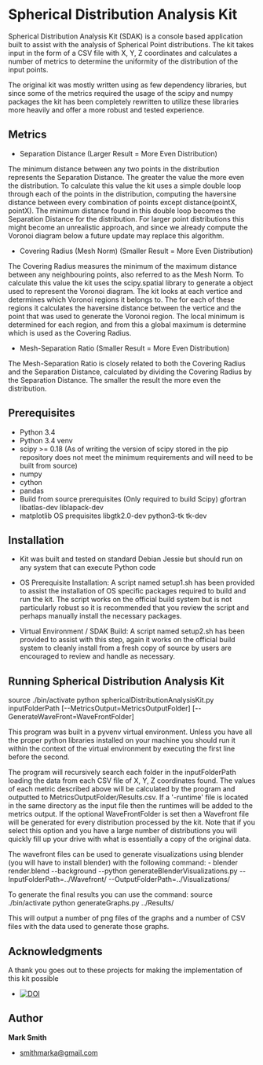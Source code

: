 Spherical Distribution Analysis Kit
======

Spherical Distribution Analysis Kit (SDAK) is a console based application built to assist with the analysis of Spherical Point distributions. The kit takes input in the form of a CSV file with X, Y, Z coordinates and calculates a number of metrics to determine the uniformity of the distribution of the input points.

The original kit was mostly written using as few dependency libraries, but since some of the metrics required the usage of the scipy and numpy packages the kit has been completely rewritten to utilize these libraries more heavily and offer a more robust and tested experience.

Metrics
-------------
* Separation Distance (Larger Result = More Even Distribution)
	
The minimum distance between any two points in the distribution represents the Separation Distance. The greater the value the more even the distribution. To calculate this value the kit uses a simple double loop through each of the points in the distribution, computing the haversine distance between every combination of points except distance(pointX, pointX). The minimum distance found in this double loop becomes the Separation Distance for the distribution. For larger point distributions this might become an unrealistic approach, and since we already compute the Voronoi diagram below a future update may replace this algorithm.

* Covering Radius (Mesh Norm) (Smaller Result = More Even Distribution)

The Covering Radius measures the minimum of the maximum distance between any neighbouring points, also referred to as the Mesh Norm. To calculate this value the kit uses the scipy.spatial library to generate a object used to represent the Voronoi diagram. The kit looks at each vertice and determines which Voronoi regions it belongs to. The for each of these regions it calculates the haversine distance between the vertice and the point that was used to generate the Voronoi region. The local minimum is determined for each region, and from this a global maximum is determine which is used as the Covering Radius.

* Mesh-Separation Ratio (Smaller Result = More Even Distribution)

The Mesh-Separation Ratio is closely related to both the Covering Radius and the Separation Distance, calculated by dividing the Covering Radius by the Separation Distance. The smaller the result the more even the distribution. 



Prerequisites
-------------
* Python 3.4
* Python 3.4 venv
* scipy >= 0.18 (As of writing the version of scipy stored in the pip repository does not meet the minimum requirements and will need to be built from source)
* numpy
* cython
* pandas
* Build from source prerequisites (Only required to build Scipy)
	gfortran
	libatlas-dev 
	liblapack-dev 
* matplotlib OS prequisites
	libgtk2.0-dev 
	python3-tk 
	tk-dev

Installation
-------------
* Kit was built and tested on standard Debian Jessie but should run on any system that can execute Python code
* OS Prerequisite Installation: A script named setup1.sh has been provided to assist the installation of OS specific packages required to build and run the kit. The script works on the official build system but is not particularly robust so it is recommended that you review the script and perhaps manually install the necessary packages.

* Virtual Environment / SDAK Build: A script named setup2.sh has been provided to assist with this step, again it works on the official build system to cleanly install from a fresh copy of source by users are encouraged to review and handle as necessary.


Running Spherical Distribution Analysis Kit
------
source ./bin/activate
python sphericalDistributionAnalysisKit.py inputFolderPath [--MetricsOutput=MetricsOutputFolder] [--GenerateWaveFront=WaveFrontFolder]

This program was built in a pyvenv virtual environment. Unless you have all the proper python libraries installed on your machine you should run it within the context of the virtual environment by executing the first line before the second.

The program will recursively search each folder in the inputFolderPath loading the data from each CSV file of X, Y, Z coordinates found. The values of each metric described above will be calculated by the program and outputted to MetricsOutputFolder/Results.csv. If a '-runtime' file is located in the same directory as the input file then the runtimes will be added to the metrics output. If the optional WaveFrontFolder is set then a Wavefront file will be generated for every distribution processed by the kit. Note that if you select this option and you have a large number of distributions you will quickly fill up your drive with what is essentially a copy of the original data.

The wavefront files can be used to generate visualizations using blender (you will have to install blender) with the following command:
	- blender render.blend --background --python generateBlenderVisualizations.py --InputFolderPath=../Wavefront/ --OutputFolderPath=../Visualizations/

To generate the final results you can use the command:
	source ./bin/activate
	python generateGraphs.py ../Results/

This will output a number of png files of the graphs and a number of CSV files with the data used to generate those graphs.



Acknowledgments
------
A thank you goes out to these projects for making the implementation of this kit possible

+ [![DOI](https://zenodo.org/badge/6247/tylerjereddy/py_sphere_Voronoi.svg)](http://dx.doi.org/10.5281/zenodo.13688)

Author
------
**Mark Smith**

+ smithmarka@gmail.com


